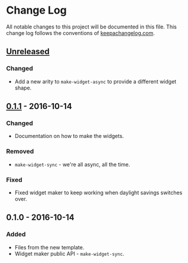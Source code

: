 # Change Log
All notable changes to this project will be documented in this file. This change log follows the conventions of [keepachangelog.com](http://keepachangelog.com/).

## [Unreleased]
### Changed
- Add a new arity to `make-widget-async` to provide a different widget shape.

## [0.1.1] - 2016-10-14
### Changed
- Documentation on how to make the widgets.

### Removed
- `make-widget-sync` - we're all async, all the time.

### Fixed
- Fixed widget maker to keep working when daylight savings switches over.

## 0.1.0 - 2016-10-14
### Added
- Files from the new template.
- Widget maker public API - `make-widget-sync`.

[Unreleased]: https://github.com/your-name/diamond/compare/0.1.1...HEAD
[0.1.1]: https://github.com/your-name/diamond/compare/0.1.0...0.1.1
